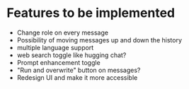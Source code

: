 # Features to be implemented

- Change role on every message
- Possibility of moving messages up and down the history
- multiple language support
- web search toggle like hugging chat?
- Prompt enhancement toggle
- "Run and overwrite" button on messages?
- Redesign UI and make it more accessible